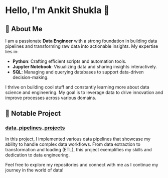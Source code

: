 # Hello, I'm Ankit Shukla 👋

## 🚀 About Me
I am a passionate **Data Engineer** with a strong foundation in building data pipelines and transforming raw data into actionable insights. My expertise lies in:
- **Python**: Crafting efficient scripts and automation tools.
- **Jupyter Notebook**: Visualizing data and sharing insights interactively.
- **SQL**: Managing and querying databases to support data-driven decision-making.

I thrive on building cool stuff and constantly learning more about data science and engineering. My goal is to leverage data to drive innovation and improve processes across various domains.

## 🌟 Notable Project
### [data_pipelines_projects](https://github.com/AnkitShukla-arch/data_pipelines_projects)
In this project, I implemented various data pipelines that showcase my ability to handle complex data workflows. From data extraction to transformation and loading (ETL), this project exemplifies my skills and dedication to data engineering.

Feel free to explore my repositories and connect with me as I continue my journey in the world of data!